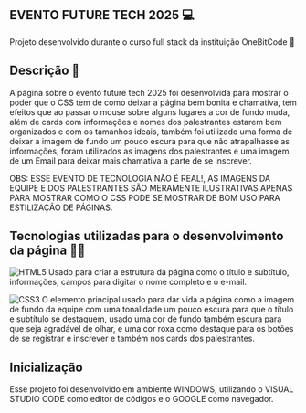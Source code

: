 ## EVENTO FUTURE TECH 2025 💻
Projeto desenvolvido durante o curso full stack da instituição OneBitCode 🤘 
## Descrição 📝
A página sobre o evento future tech 2025 foi desenvolvida para mostrar o poder que o CSS tem de como deixar a página bem bonita e chamativa, tem efeitos que ao passar o mouse sobre alguns lugares a cor de fundo muda, além de cards com informações 
e nomes dos palestrantes estarem bem organizados e com os tamanhos ideais, também foi utilizado uma forma de deixar a imagem de fundo um pouco escura para que não atrapalhasse as informações, foram utilizados as imagens dos palestrantes e
uma imagem de um Email para deixar mais chamativa a parte de se inscrever.

OBS: ESSE EVENTO DE TECNOLOGIA NÃO É REAL!, AS IMAGENS DA EQUIPE E DOS PALESTRANTES SÃO MERAMENTE ILUSTRATIVAS APENAS PARA MOSTRAR COMO O CSS PODE SE MOSTRAR DE BOM USO PARA ESTILIZAÇÃO DE PÁGINAS.

## Tecnologias utilizadas para o desenvolvimento da página 🧑‍💻

![HTML5](https://img.shields.io/badge/-HTML5-232323?style=flat&labelColor=E34F26&logo=html5&logoColor=ffffff) Usado para criar a estrutura da página como o título e subtítulo, informações, campos para digitar o nome completo e o e-mail.


![CSS3](https://img.shields.io/badge/-CSS3-232323?style=flat&labelColor=1572B6&logo=css3&logoColor=ffffff) O elemento principal usado para dar vida a página como a imagem de fundo da equipe com uma tonalidade um pouco escura para que o título e subtítulo se destaquem,
usado uma cor de fundo também escura para que seja agradável de olhar, e uma cor roxa como destaque para os botões de se registrar e inscrever e também nos cards dos palestrantes. 


## Inicialização 
Esse projeto foi desenvolvido em ambiente WINDOWS, utilizando o VISUAL STUDIO CODE como editor de códigos e o GOOGLE como navegador.
